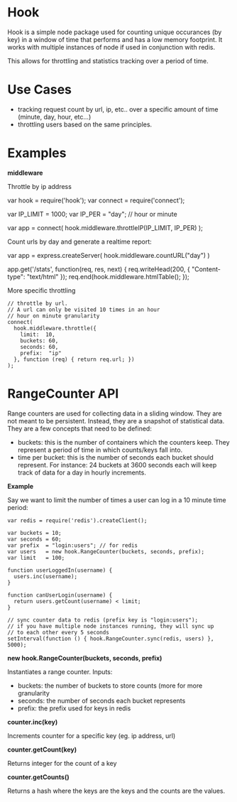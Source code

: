Hook
====

Hook is a simple node package used for counting unique occurances (by key) in a window of time 
that performs and has a low memory footprint.  It works with multiple instances of node if used in 
conjunction with redis.

This allows for throttling and statistics tracking over a period of time.

Use Cases
=========

  * tracking request count by url, ip, etc.. over a specific amount of time (minute, day, hour, etc...)
  * throttling users based on the same principles.

Examples
========

**middleware**

Throttle by ip address

   var hook    = require('hook');
   var connect = require('connect');

   var IP_LIMIT = 1000;
   var IP_PER   = "day"; // hour or minute

   var app = connect(
     hook.middleware.throttleIP(IP_LIMIT, IP_PER) 
   ); 

Count urls by day and generate a realtime report:

   var app = express.createServer(
     hook.middleware.countURL("day")
   )

   app.get('/stats', function(req, res, next) { 
     req.writeHead(200, { "Content-type": "text/html" });
     req.end(hook.middleware.htmlTable();
   });

More specific throttling

    // throttle by url.  
    // A url can only be visited 10 times in an hour
    // hour on minute granularity
    connect(
      hook.middleware.throttle({
        limit:  10,
        buckets: 60,
        seconds: 60,
        prefix:  "ip"
      }, function (req) { return req.url; })
    );

RangeCounter API
================

Range counters are used for collecting data in a sliding window.  They are not meant to be 
persistent.  Instead, they are a snapshot of statistical data.  They are a few concepts that 
need to be defined:

  * buckets: this is the number of containers which the counters keep.  They
    represent a period of time in which counts/keys fall into.
  * time per bucket: this is the number of seconds each bucket should represent. 
    For instance: 24 buckets at 3600 seconds each will keep track of data for a day in 
    hourly increments.

**Example**

Say we want to limit the number of times a user can log in a 10 minute time period:

    var redis = require('redis').createClient();

    var buckets = 10;
    var seconds = 60;
    var prefix  = "login:users"; // for redis
    var users   = new hook.RangeCounter(buckets, seconds, prefix);
    var limit   = 100;

    function userLoggedIn(username) {
      users.inc(username); 
    }

    function canUserLogin(username) {
      return users.getCount(username) < limit;
    }

    // sync counter data to redis (prefix key is "login:users");
    // if you have multiple node instances running, they will sync up
    // to each other every 5 seconds
    setInterval(function () { hook.RangeCounter.sync(redis, users) }, 5000);

**new hook.RangeCounter(buckets, seconds, prefix)**

Instantiates a range counter.
Inputs:

  * buckets: the number of buckets to store counts (more for more granularity
  * seconds: the number of seconds each bucket represents
  * prefix: the prefix used for keys in redis

**counter.inc(key)**

Increments counter for a specific key (eg. ip address, url)

**counter.getCount(key)**

Returns integer for the count of a key

**counter.getCounts()**

Returns a hash where the keys are the keys and the counts are the values.

